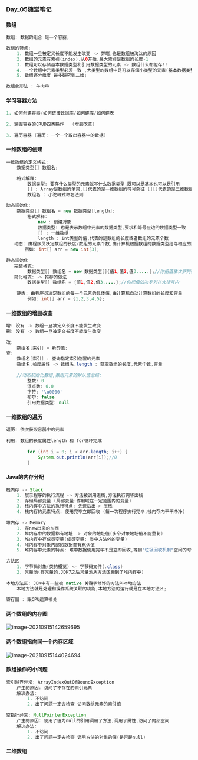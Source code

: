 ### Day_05随堂笔记

#### 数组

```java
数组: 数据的组合 是一个容器;

数组的特点:
	1. 数组一旦被定义长度不能发生改变 -> 弊端,也是数组被淘汰的原因
    2. 数组的元素有索引(index),从0开始,最大索引是数组的长度-1
    3. 数组可以存储基本数据类型和引用数据类型的元素 -> 数组什么都能存!!
    4. 一个数组中元素类型必须一致 ,大类型的数组中是可以存储小类型的元素(基本数据类型自动提升,引用数据类型向上转型) 
    5. 数组还分维度 最多研究到二维;

数组象形法 : 羊肉串
```

#### 学习容器方法

```java
1. 如何创建容器/如何链接数据库/如何建库/如何建表
    
2. 掌握容器的CRUD四类操作   (增删改查)  
    
3. 遍历容器 (遍历: 一个一个取出容器中的数据)    
```

#### 一维数组的创建

```java
一维数组的定义格式:
	数据类型[] 数组名;

	格式解释:
		数据类型: 要存什么类型的元素就写什么数据类型,既可以是基本也可以是引用
        [] : Array是数组的单词,[]代表的是一维数组的符号象征 [][]代表的是二维数组的符号象征
        数组名 : 小驼峰式命名法则    

动态初始化:
	数据类型[] 数组名 = new 数据类型[length];
		格式解释:
			new : 创建对象
            数据类型: 也是表示数组中元素的数据类型,要求和等号左边的数据类型一致
            [] : 一维数组
            length : int类型的值,代表的是数组的长度或者数组的元素个数
   动态: 由程序员决定数组的长度/数组的元素个数,由计算机根据数组的数据类型给与相应的默认值!!
       例如: int[] arr = new int[3];
    
静态初始化    
   完整格式:  
   		数据类型[] 数组名 = new 数据类型[]{值1,值2,值3.....};//你把值依次罗列在大括号内
   简化格式: -> 推荐的做法    
        数据类型[] 数组名 = {值1,值2,值3.....};//你把值依次罗列在大括号内
	
	静态: 由程序员决定数组的每一个元素的具体值,由计算机自动计算数组的长度和容量
        例如: int[] arr = {1,2,3,4,5};
```

#### 一维数组的增删改查

```java
增: 没有 -> 数组一旦被定义长度不能发生改变
删: 没有 -> 数组一旦被定义长度不能发生改变   
    
改:
	数组名[索引] = 新的值;
查: 
	数组名[索引] : 查询指定索引位置的元素
    数组名.长度属性 -> 数组名.length : 获取数组的长度,元素个数,容量
        
    //动态初始化数组,数组元素的默认值总结:
        整数: 0
        浮点数: 0.0
        字符: '\u0000'
        布尔: false
        引用数据类型: null    
```

#### 一维数组的遍历

```java
遍历: 依次获取容器中的元素
 
利用: 数组的长度属性length 和 for循环完成  
    
		for (int i = 0; i < arr.length; i++) {
            System.out.println(arr[i]);//0
        }    
```

#### Java的内存分配

```java
栈内存 -> Stack
    1. 展示程序的执行流程 -> 方法被调用进栈,方法执行完毕出栈
    2. 存储局部变量 (局部变量:作用域在一定范围内的变量)
    3. 栈内存中方法的执行特点: 先进后出-> 压栈
    4. 栈内存的元素特点: 使用完毕立即回收 (每一次程序执行完毕,栈内存内干干净净)    
    
堆内存 -> Memory
    1. 存new出来的东西
    2. 堆内存中的数据都有地址 -> 对象的地址值(多个对象地址值不能重复)    
    3. 堆内存中存成员变量(成员变量: 类中方法外的变量)
    4. 堆内存中对象内部的数据都有默认值
    5. 堆内存中元素的特点: 堆中数据使用完毕不是立即回收,等到"垃圾回收机制"空闲的时候回收    
    
方法区 
    1. 字节码对象(类的概览) <- 字节码文件(.class)
    2. 常量池(存常量的,JDK7之后常量池从方法区搬到了堆内存中)
    
本地方法区: JDK中有一些被 native 关键字修饰的方法叫本地方法
    本地方法就是处理和操作系统关联的功能,本地方法的运行就是在本地方法区;
    
寄存器 : 跟CPU运算相关    
```

#### 两个数组的内存图

![image-20210915142659695](Day_05随堂笔记.assets/image-20210915142659695.png)

#### 两个数组指向同一个内存区域

![image-20210915144024694](Day_05随堂笔记.assets/image-20210915144024694.png)

#### 数组操作的小问题

```java
索引越界异常: ArrayIndexOutOfBoundException
    产生的原因: 访问了不存在的索引元素
    解决办法:
		1. 不访问
        2. 出了问题一定去检查 访问数组元素的索引值
            
空指针异常: NullPointerException
    产生的原因: 使用了值为null的引用调用了方法,调用了属性,访问了内部空间
    解决办法:
		1. 不访问
        2. 出了问题一定去检查 调用方法的对象的值(是否是null)    
```

#### 二维数组

